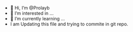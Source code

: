 - 👋 Hi, I’m @Prolayb
- 👀 I’m interested in ...
- 🌱 I’m currently learning ...
-  I am Updating this file and trying to commite in git repo.

<!---
Prolayb/Prolayb is a ✨ special ✨ repository because its `README.md` (this file) appears on your GitHub profile.
You can click the Preview link to take a look at your changes.
--->

